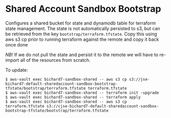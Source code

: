 # Shared Account Sandbox Bootstrap

Configures a shared bucket for state and dynamodb table for terraform state management.
The state is not automatically persisted to s3, but can be retrieved from the key `bootstrap/terraform.tfstate`. Copy this using aws s3 cp prior to running terraform against the remote and copy it back once done

_NB!_
If we do not pull the state and persist it to the remote we will have to re-import all of the resources
from scratch.

To update:

```shell
$ aws-vault exec bichard7-sandbox-shared -- aws s3 cp s3://jse-bichard7-default-sharedaccount-sandbox-bootstrap-tfstate/bootstrap/terraform.tfstate terraform.tfstate
$ aws-vault exec bichard7-sandbox-shared -- terraform init -upgrade
$ aws-vault exec bichard7-sandbox-shared -- terraform apply
$ aws-vault exec bichard7-sandbox-shared -- aws s3 cp terraform.tfstate s3://cjse-bichard7-default-sharedaccount-sandbox-bootstrap-tfstate/bootstrap/terraform.tfstate
```
